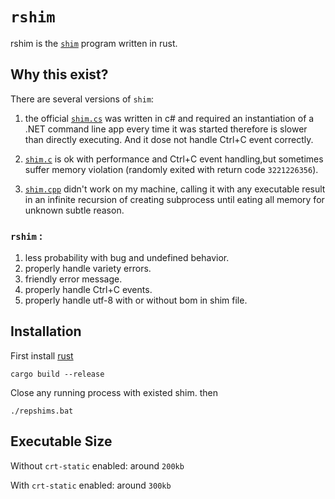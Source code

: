 # `rshim`

rshim is the [`shim`](https://github.com/71/scoop-better-shimexe) program written in rust.

## Why this exist?
There are several versions of `shim`:
1. the official [`shim.cs`](https://github.com/lukesampson/scoop/blob/master/supporting/shimexe/shim.cs) was written in c# and required an instantiation of a .NET command line app every time it was started therefore is slower than directly executing. And it dose not handle Ctrl+C event correctly.

2. [`shim.c`](https://github.com/71/scoop-better-shimexe) is ok with performance and Ctrl+C event handling,but sometimes suffer memory violation (randomly exited with return code `3221226356`).

3. [`shim.cpp`](https://github.com/kiennq/scoop-better-shimexe) didn't work on my machine, calling it with any executable result in an infinite recursion of creating subprocess until eating all memory for unknown subtle reason.

### `rshim` :
1. less probability with bug and undefined behavior.
2. properly handle variety errors.
3. friendly error message.
4. properly handle Ctrl+C events.
5. properly handle utf-8 with or without bom in shim file.

## Installation
First install [rust](https://rustup.rs/)
```shell
cargo build --release
```
Close any running process with existed shim.
then
```shell
./repshims.bat
```


## Executable Size
Without `crt-static` enabled: around `200kb`

With `crt-static` enabled: around `300kb`
